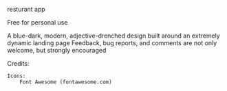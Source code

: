 resturant app 

Free for personal use 


A blue-dark, modern, adjective-drenched design built around an extremely
dynamic landing page 
Feedback, bug reports, and comments are not only welcome, but strongly encouraged


Credits:


	Icons:
		Font Awesome (fontawesome.com)

	
